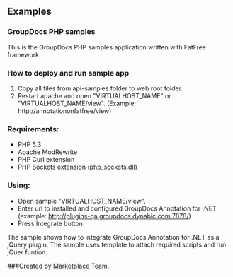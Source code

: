 ## Examples

### GroupDocs PHP samples

This is the GroupDocs PHP samples application written with FatFree framework.

### How to deploy and run sample app

 1. Copy all files from api-samples folder to web root folder.
 2. Restart apache and open "VIRTUALHOST_NAME" or  "VIRTUALHOST_NAME/view". (Example: http://annotationonfatfree/view)

### Requirements:

* PHP 5.3
* Apache ModRewrite
* PHP Curl extension
* PHP Sockets extension (php_sockets.dll)


### Using:

* Open sample "VIRTUALHOST_NAME/view".
* Enter url to installed and configured GroupDocs Annotation for .NET (example: http://plugins-qa.groupdocs.dynabic.com:7878/)
* Press Integrate button.

The sample shows how to integrate GroupDocs Annotation for .NET as a jQuery plugin. The sample uses template to attach required scripts and run jQuer funtion.


###Created by [Marketplace Team](http://groupdocs.com/marketplace/).